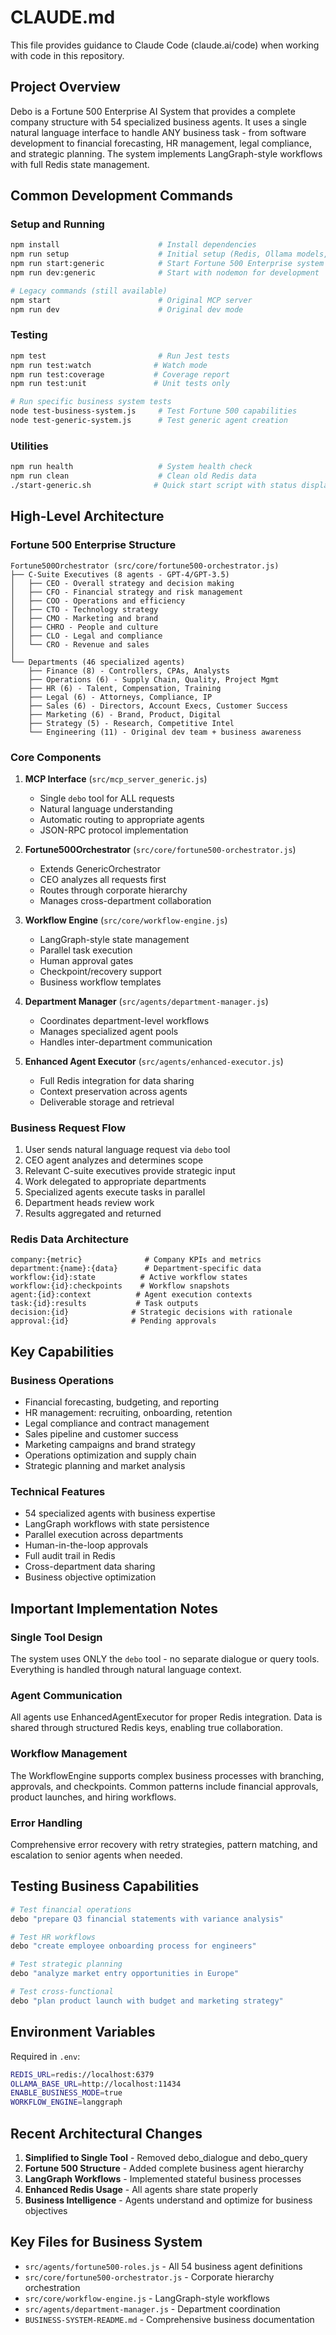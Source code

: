 # CLAUDE.md

This file provides guidance to Claude Code (claude.ai/code) when working with code in this repository.

## Project Overview

Debo is a Fortune 500 Enterprise AI System that provides a complete company structure with 54 specialized business agents. It uses a single natural language interface to handle ANY business task - from software development to financial forecasting, HR management, legal compliance, and strategic planning. The system implements LangGraph-style workflows with full Redis state management.

## Common Development Commands

### Setup and Running
```bash
npm install                      # Install dependencies
npm run setup                    # Initial setup (Redis, Ollama models, system config)
npm run start:generic            # Start Fortune 500 Enterprise system (recommended)
npm run dev:generic              # Start with nodemon for development

# Legacy commands (still available)
npm start                        # Original MCP server
npm run dev                      # Original dev mode
```

### Testing
```bash
npm test                         # Run Jest tests
npm run test:watch              # Watch mode
npm run test:coverage           # Coverage report
npm run test:unit               # Unit tests only

# Run specific business system tests
node test-business-system.js     # Test Fortune 500 capabilities
node test-generic-system.js      # Test generic agent creation
```

### Utilities
```bash
npm run health                   # System health check
npm run clean                    # Clean old Redis data
./start-generic.sh              # Quick start script with status display
```

## High-Level Architecture

### Fortune 500 Enterprise Structure

```
Fortune500Orchestrator (src/core/fortune500-orchestrator.js)
├── C-Suite Executives (8 agents - GPT-4/GPT-3.5)
│   ├── CEO - Overall strategy and decision making
│   ├── CFO - Financial strategy and risk management
│   ├── COO - Operations and efficiency
│   ├── CTO - Technology strategy
│   ├── CMO - Marketing and brand
│   ├── CHRO - People and culture
│   ├── CLO - Legal and compliance
│   └── CRO - Revenue and sales
│
└── Departments (46 specialized agents)
    ├── Finance (8) - Controllers, CPAs, Analysts
    ├── Operations (6) - Supply Chain, Quality, Project Mgmt
    ├── HR (6) - Talent, Compensation, Training
    ├── Legal (6) - Attorneys, Compliance, IP
    ├── Sales (6) - Directors, Account Execs, Customer Success
    ├── Marketing (6) - Brand, Product, Digital
    ├── Strategy (5) - Research, Competitive Intel
    └── Engineering (11) - Original dev team + business awareness
```

### Core Components

1. **MCP Interface** (`src/mcp_server_generic.js`)
   - Single `debo` tool for ALL requests
   - Natural language understanding
   - Automatic routing to appropriate agents
   - JSON-RPC protocol implementation

2. **Fortune500Orchestrator** (`src/core/fortune500-orchestrator.js`)
   - Extends GenericOrchestrator
   - CEO analyzes all requests first
   - Routes through corporate hierarchy
   - Manages cross-department collaboration

3. **Workflow Engine** (`src/core/workflow-engine.js`)
   - LangGraph-style state management
   - Parallel task execution
   - Human approval gates
   - Checkpoint/recovery support
   - Business workflow templates

4. **Department Manager** (`src/agents/department-manager.js`)
   - Coordinates department-level workflows
   - Manages specialized agent pools
   - Handles inter-department communication

5. **Enhanced Agent Executor** (`src/agents/enhanced-executor.js`)
   - Full Redis integration for data sharing
   - Context preservation across agents
   - Deliverable storage and retrieval

### Business Request Flow

1. User sends natural language request via `debo` tool
2. CEO agent analyzes and determines scope
3. Relevant C-suite executives provide strategic input
4. Work delegated to appropriate departments
5. Specialized agents execute tasks in parallel
6. Department heads review work
7. Results aggregated and returned

### Redis Data Architecture

```
company:{metric}              # Company KPIs and metrics
department:{name}:{data}      # Department-specific data
workflow:{id}:state          # Active workflow states
workflow:{id}:checkpoints    # Workflow snapshots
agent:{id}:context          # Agent execution contexts
task:{id}:results           # Task outputs
decision:{id}              # Strategic decisions with rationale
approval:{id}              # Pending approvals
```

## Key Capabilities

### Business Operations
- Financial forecasting, budgeting, and reporting
- HR management: recruiting, onboarding, retention
- Legal compliance and contract management
- Sales pipeline and customer success
- Marketing campaigns and brand strategy
- Operations optimization and supply chain
- Strategic planning and market analysis

### Technical Features
- 54 specialized agents with business expertise
- LangGraph workflows with state persistence
- Parallel execution across departments
- Human-in-the-loop approvals
- Full audit trail in Redis
- Cross-department data sharing
- Business objective optimization

## Important Implementation Notes

### Single Tool Design
The system uses ONLY the `debo` tool - no separate dialogue or query tools. Everything is handled through natural language context.

### Agent Communication
All agents use EnhancedAgentExecutor for proper Redis integration. Data is shared through structured Redis keys, enabling true collaboration.

### Workflow Management
The WorkflowEngine supports complex business processes with branching, approvals, and checkpoints. Common patterns include financial approvals, product launches, and hiring workflows.

### Error Handling
Comprehensive error recovery with retry strategies, pattern matching, and escalation to senior agents when needed.

## Testing Business Capabilities

```bash
# Test financial operations
debo "prepare Q3 financial statements with variance analysis"

# Test HR workflows  
debo "create employee onboarding process for engineers"

# Test strategic planning
debo "analyze market entry opportunities in Europe"

# Test cross-functional
debo "plan product launch with budget and marketing strategy"
```

## Environment Variables

Required in `.env`:
```bash
REDIS_URL=redis://localhost:6379
OLLAMA_BASE_URL=http://localhost:11434
ENABLE_BUSINESS_MODE=true
WORKFLOW_ENGINE=langgraph
```

## Recent Architectural Changes

1. **Simplified to Single Tool** - Removed debo_dialogue and debo_query
2. **Fortune 500 Structure** - Added complete business agent hierarchy
3. **LangGraph Workflows** - Implemented stateful business processes
4. **Enhanced Redis Usage** - All agents share state properly
5. **Business Intelligence** - Agents understand and optimize for business objectives

## Key Files for Business System

- `src/agents/fortune500-roles.js` - All 54 business agent definitions
- `src/core/fortune500-orchestrator.js` - Corporate hierarchy orchestration
- `src/core/workflow-engine.js` - LangGraph-style workflows
- `src/agents/department-manager.js` - Department coordination
- `BUSINESS-SYSTEM-README.md` - Comprehensive business documentation